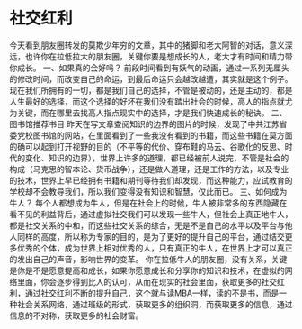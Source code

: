 # 社交红利

今天看到朋友圈转发的莫欺少年穷的文章，其中的猪脚和老大阿智的对话，意义深远，也许你在拉低拉大的朋友圈，关键你要是想成长的人，老大才有时间和精力带你成长。
一、如果真的会好吗？
前段时间看到有妖气的动画，通过一系列无厘头的修改时间，而改变自己的命运，到最后命运只会越改越遭，其实就是这个例子。现在我们所拥有的一切，都是我们自己的选择，不管是被动的，还是主动的，都是人生最好的选择，而这个选择的好坏在我们没有踏出社会的时候，高人的指点就尤为关键，而在哪里去找高人指点现实中的选择，才是我们快速成长的秘诀。
二、图书馆推荐书目
昨天在写文章查阅知识的边界的图片的时候，发现了中共江苏省委党校图书馆的网站，在里面看到了一些我没有看到的书籍，而这些书籍在莫方面的确可以起到打开视野的目的（不平等的代价、穿布鞋的马云、谷歌化的反思、时代的变化、知识的边界），世界上许多的道理，都已经被前人说完，不管是社会的构成（马克思的智本论、货币战争），还是做人道理，还是工作的方法，以及专业的技术，世界上早已经拥有书籍和期刊等待我们却发现，而这种能力，应试教育的学校却不会教导我们，所以我们变得没有知识和智慧，仅此而已。
三、如何成为牛人？
每个人都想成为牛人，但是在社会上的时候，牛人被非常多的东西隐藏在看不见的利益背后，通过虚拟社交我们可以发现一些牛人，但社会上真正地牛人，都是社交关系的中和，而这些社交关系的综合，无是不是自己的水平以及平台与他人同样的高度，所以称为专家的目的，是为了更好的提升自己的平台，通过结交更多优秀的个体，成为世界上相对优秀的人，只有真正的牛人，在世界上才可以真正的发出自己的声音，影响世界的变革。
你在拉低牛人的朋友圈，没有关系，关键是你是不是愿意提高和成长，如果你愿意成长和分享你的知识和技术，在虚拟的网络里面，你会逐步得到比人的认可，从而在现实的社会里面，获取更多的社交红利，通过社交红利不断的提升自己，这个就与读MBA一样，读的不是书，而是一种社会关系网络，通过班级的形式，获取更多的组织洞，而获取更多的信息，通过信息的不对称，获取更多的社会财富。
